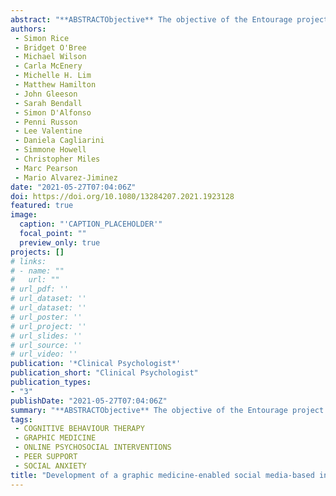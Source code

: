 ```yaml
---
abstract: "**ABSTRACTObjective** The objective of the Entourage project was to develop an innovative digital mental health intervention addressing key barriers experienced by young people in accessing evidence?? based therapy for social anxiety. In particular, Entourage takes a specific focus on reaching young men, given their lower rates of service engagement.Method This article discusses the theoretical underpinnings, therapeutic mechanisms, persuasive technology elements, and development process of a novel approach incorporating graphic medicine, clinical and peer support, and social networking.Results Based on an integrated cognitive model of social anxiety disorder and consistent with the principles of cognitive behavioural therapy (CBT), a novel digital intervention for social anxiety was developed (Entourage). Using the moderated online social therapy (MOST) model, Entourage provides young people with a digital strengths?? based platform to overcome social anxiety symptoms. Designed in close partnership with young people with a lived experience of mental ill?? health, and overseen by a steering group of young men, Entourage applies graphic medicine through bespoke therapy comics to help users understand and overcome symptoms. Program e?? mentors (expert clinicians and trained peer workers) work in tandem to maintain engagement, support participant skill acquisition, and promote opportunities for social connectedness. Behavioural experiments and in-vivo exposure activities facilitate restructuring of maladaptive social anxiety-focussed cognitions. Conclusions Entourage represents an innovative approach to managing social anxiety in young people. Intervention elements seek to ensure longer term engagement of users, in particular young men, who have unmet service needs. Results of a single group clinical trial of Entourage are forthcoming."
authors:
 - Simon Rice
 - Bridget O'Bree
 - Michael Wilson
 - Carla McEnery
 - Michelle H. Lim
 - Matthew Hamilton
 - John Gleeson
 - Sarah Bendall
 - Simon D'Alfonso
 - Penni Russon
 - Lee Valentine
 - Daniela Cagliarini
 - Simmone Howell
 - Christopher Miles
 - Marc Pearson
 - Mario Alvarez-Jiminez
date: "2021-05-27T07:04:06Z"
doi: https://doi.org/10.1080/13284207.2021.1923128
featured: true
image:
  caption: "'CAPTION_PLACEHOLDER'"
  focal_point: ""
  preview_only: true
projects: []
# links:
# - name: ""
#   url: ""
# url_pdf: ''
# url_dataset: ''
# url_dataset: ''
# url_poster: ''
# url_project: ''
# url_slides: ''
# url_source: ''
# url_video: '' 
publication: '*Clinical Psychologist*'
publication_short: "Clinical Psychologist"
publication_types:
- "3"
publishDate: "2021-05-27T07:04:06Z"
summary: "**ABSTRACTObjective** The objective of the Entourage project was to develop an innovative digital mental health intervention addressing key barriers experienced by young people in accessing evidence?? based therapy for social anxiety.  In particular, Entourage takes a specific focus on reaching young men, given their lower rates of service engagement.Method This article discusses the theoretical underpinnings, therapeutic mechanisms, persuasive technology elements, and development process of a novel approach incorporating graphic medicine, clinical and peer support, and social networking.Results Based on an integrated cognitive model of social anxiety disorder and consistent with the principles of cognitive behavioural therapy (CBT), a novel digital intervention for social anxiety was developed (Entourage)..."
tags:
 - COGNITIVE BEHAVIOUR THERAPY
 - GRAPHIC MEDICINE
 - ONLINE PSYCHOSOCIAL INTERVENTIONS
 - PEER SUPPORT
 - SOCIAL ANXIETY
title: "Development of a graphic medicine-enabled social media-based intervention for youth social anxiety"
---
```

